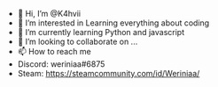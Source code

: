 - 👋 Hi, I’m @K4hvii
- 👀 I’m interested in Learning everything about coding
- 🌱 I’m currently learning Python and javascript
- 💞️ I’m looking to collaborate on ...
- 📫 How to reach me 
- Discord: weriniaa#6875
- Steam: https://steamcommunity.com/id/Weriniaa/

<!---
K4hvii/K4hvii is a ✨ special ✨ repository because its `README.md` (this file) appears on your GitHub profile.
You can click the Preview link to take a look at your changes.
--->
